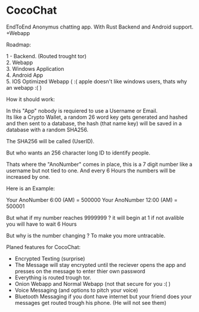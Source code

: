 # CocoChat
EndToEnd Anonymus chatting app. With Rust Backend and Android support. +Webapp



Roadmap:

1 - Backend. (Routed trought tor)  
2. Webapp  
3. Windows Application  
4. Android App  
5. IOS Optimized Webapp ( :( apple doesn't like windows users, thats why an webapp :( )  


How it should work:

In this "App" nobody is requiered to use a Username or Email.  
Its like a Crypto Wallet, a random 26 word key gets generated and hashed and then sent to a database, the hash (that name key) will be saved in a database with a random SHA256.  

The SHA256 will be called (UserID). 

But who wants an 256 character long ID to identify people.

Thats where the "AnoNumber" comes in place, this is a 7 digit number like a username but not tied to one. And every 6 Hours the numbers will be increased by one.


Here is an Example:

Your AnoNumber 6:00 (AM) = 500000
Your AnoNumber 12:00 (AM) = 500001


But what if my number reaches 9999999 ?
  it will begin at 1 if not avalible you will have to wait 6 Hours
 



But why is the number changing ?
  To make you more untracable.
  
 
 
 
 
 
 
 Planed features for CocoChat:
  - Encrypted Texting (surprise)
  - The Message will stay encrypted until the reciever opens the app and presses on the message to enter thier own password
  - Everything is routed trough tor. 
  - Onion Webapp and Normal Webapp (not that secure for you :( )
  - Voice Messaging (and options to pitch your voice)
  - Bluetooth Messaging if you dont have internet but your friend does your messages get routed trough his phone. (He will not see them)
